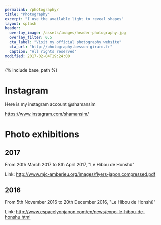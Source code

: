 ```yaml
---
permalink: /photography/
title: "Photography"
excerpt: "I use the available light to reveal shapes"
layout: splash
header:
  overlay_image: /assets/images/header-photography.jpg
  overlay_filter: 0.5
  cta_label: "Visit my official photography website"
  cta_url: "http://photography.besson-girard.fr"
  caption: "All rights reserved"
modified: 2017-02-04T19:24:00
---
```


{% include base_path %}

# Instagram 

Here is my instagram account @shamansim

https://www.instagram.com/shamansim/

# Photo exhibitions

## 2017

From 20th March 2017 to 8th April 2017, "Le Hibou de Honshû"

Link: http://www.mjc-amberieu.org/images/flyers-japon.compressed.pdf

## 2016

From 5th November 2016 to 20th December 2016, "Le Hibou de Honshû"

Link: http://www.espacelyonjapon.com/en/news/expo-le-hibou-de-honshu.html
